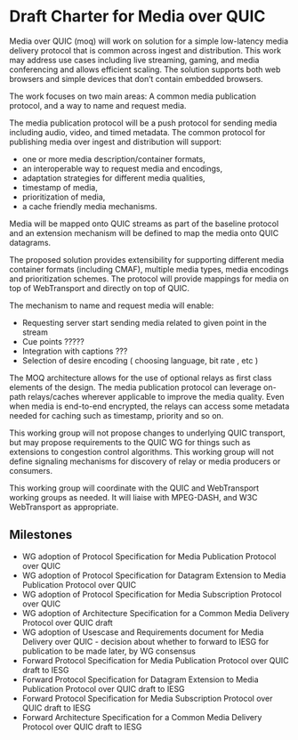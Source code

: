 # Draft Charter for Media over QUIC

Media over QUIC (moq) will work on solution for a simple low-latency 
media delivery protocol that is common across ingest and distribution. 
This work may address use cases including live streaming, gaming, and 
media conferencing and allows efficient scaling. The solution supports 
both web browsers and simple devices that don’t contain embedded browsers. 
 
The work focuses on two main areas: A common media publication protocol, 
and a way to name and request media. 
 
The media publication protocol will be a push protocol for sending 
media including audio, video, and timed metadata.
The common protocol for publishing media over ingest and distribution 
will support:

* one or more media description/container formats, 
* an interoperable way to request media and encodings,
* adaptation strategies for different media qualities, 
* timestamp of media,
* prioritization of media, 
* a cache friendly media mechanisms. 

Media will be mapped onto QUIC streams as part of the baseline 
protocol and an extension mechanism will be defined to map 
the media onto QUIC datagrams.

The proposed solution provides extensibility for supporting different 
media container formats (including CMAF), multiple media types, 
media encodings and prioritization schemes. The protocol will provide 
mappings for media  on top of WebTransport and directly on top of QUIC. 
 
The mechanism to name and request media will enable:

* Requesting server start sending media related to given point in the stream
* Cue points ?????
* Integration with captions ???
* Selection of desire encoding ( choosing language, bit rate , etc ) 
 
The MOQ architecture allows for the use of optional relays as first 
class elements of the design. The media publication protocol can 
leverage on-path relays/caches wherever applicable to improve the 
media quality. Even when media is end-to-end encrypted, the relays
can access some metadata needed for caching such as timestamp,
priority and so on.
 
This working group will not propose changes to underlying QUIC 
transport, but may propose requirements to the QUIC WG for things 
such as extensions to congestion control algorithms. This working 
group will not define signaling mechanisms for discovery of relay or 
media producers or consumers. 
 
This working group will coordinate with the QUIC and WebTransport working 
groups as needed. It will liaise with MPEG-DASH, and W3C WebTransport 
as appropriate. 
 
## Milestones

* WG adoption of Protocol Specification for Media Publication Protocol over QUIC
* WG adoption of Protocol Specification for Datagram Extension to Media Publication Protocol over QUIC
* WG adoption of Protocol Specification for Media Subscription Protocol over QUIC
* WG adoption of Architecture Specification for a Common Media Delivery Protocol over QUIC draft
* WG adoption of Usescase and Requirements document for Media Delivery over QUIC - decision about whether to forward to IESG for publication to be made later, by WG consensus  
* Forward Protocol Specification for Media Publication Protocol over QUIC draft to IESG
* Forward Protocol Specification for Datagram Extension to Media Publication Protocol over QUIC draft to IESG
* Forward Protocol Specification for Media Subscription Protocol over QUIC draft to IESG
* Forward Architecture Specification for a Common Media Delivery Protocol over QUIC draft to IESG
